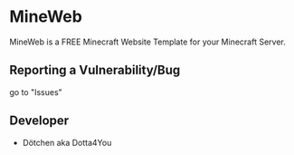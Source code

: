 # MineWeb
MineWeb is a FREE Minecraft Website Template for your Minecraft Server.

## Reporting a Vulnerability/Bug
go to "Issues"

## Developer
* Dötchen aka Dotta4You

<!-- Soon: --->
<!-- ## Docs --->

